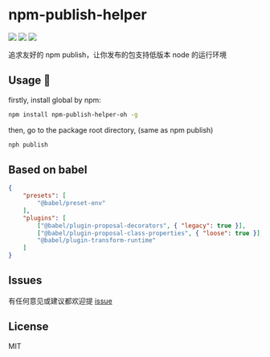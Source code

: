 # npm-publish-helper

![](https://img.shields.io/badge/node->%3D6.9.0-brightgreen.svg) ![](https://img.shields.io/badge/npm-3.10.10-brightgreen.svg) ![](https://img.shields.io/badge/babel-7.4.3-brightgreen.svg)

追求友好的 npm publish，让你发布的包支持低版本 node 的运行环境

## Usage 🐾

firstly, install global by npm:

```bash
npm install npm-publish-helper-oh -g
```

then, go to the package root directory, (same as npm publish)

```bash
nph publish
```

## Based on babel

```json
{
    "presets": [
        "@babel/preset-env"
    ],
    "plugins": [
        ["@babel/plugin-proposal-decorators", { "legacy": true }],
        ["@babel/plugin-proposal-class-properties", { "loose": true }],
        "@babel/plugin-transform-runtime"
    ]
}
```


## Issues

有任何意见或建议都欢迎提 [issue](https://github.com/huangxutao/npm-publish-helper/issues)

## License

MIT
